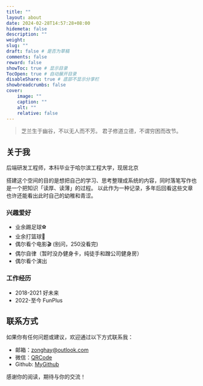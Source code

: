 ```yaml
---
title: ""
layout: about
date: 2024-02-28T14:57:28+08:00
hidemeta: false
description: ""
weight:
slug: ""
draft: false # 是否为草稿
comments: false
reward: false
showToc: true # 显示目录
TocOpen: true # 自动展开目录
disableShare: true # 底部不显示分享栏
showbreadcrumbs: false
cover:
    image: ""
    caption: ""
    alt: ""
    relative: false
---
```


> 芝兰生于幽谷，不以无人而不芳。
> 君子修道立德，不谓穷困而改节。

## 关于我

后端研发工程师，本科毕业于哈尔滨工程大学，现居北京

搭建这个空间的目的是想把自己的学习、思考整理成系统的内容，同时落笔写作也是一个把知识「读厚、读薄」的过程。
以此作为一种记录，多年后回看这些文章也许还能看出此时自己的幼稚和青涩。

### 兴趣爱好

- 业余踢足球⚽️
- 业余打篮球🏀
- 偶尔看个电影🎬 (别问，250没看完)
- 偶尔自律（暂时没办健身卡，纯徒手和蹭公司健身房）
- 偶尔看个演出

### 工作经历
- 2018-2021 好未来
- 2022-至今 FunPlus

## 联系方式

如果你有任何问题或建议，欢迎通过以下方式联系我：

- 邮箱：[zonghay@outlook.com](mailto:zonghay@outlook.com)
- 微信：[QRCode](/images/wechat.png)
- Github: [MyGithub](https://github.com/zonghay)

感谢你的阅读，期待与你的交流！
